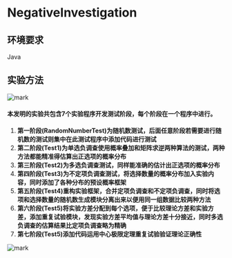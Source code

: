 # NegativeInvestigation

## 环境要求

Java

## 实验方法

![mark](http://qiniu.karlrixon.cn/blog/180714/JH7Jd8fm23.png?imageslim)

#### 本发明的实验共包含7个实验程序开发测试阶段，每个阶段在一个程序中进行。

1. **第一阶段(RandomNumberTest)为随机数测试，后面任意阶段若需要进行随机数的测试则集中在此测试程序中添加代码进行测试**
2. **第二阶段(Test1)为单选负调查使用概率叠加和矩阵求逆两种算法的测试，两种方法都能精准得估算出正选项的概率分布**
3. **第三阶段(Test2)为多选负调查测试，同样能准确的估计出正选项的概率分布**
4. **第四阶段(Test3)为不定项负调查测试，将选择数量的概率分布加入实验内容，同时添加了各种分布的预设概率框架**
5. **第五阶段(Test4)重构实验框架，合并定项负调查和不定项负调查，同时将选项和选择数量的随机数生成模块分离出来以便用同一组数据比较两种方法**
6. **第六阶段(Test5)将实验方差分配到每个选项，便于比较理论方差和实验方差，添加重复试验模块，发现实验方差平均值与理论方差十分接近，同时多选负调查的估算结果比定项负调查略为精确**
7. **第七阶段(Test5)添加代码运用中心极限定理重复试验验证理论正确性**

![mark](https://qiniu.karlrixon.cn/blg/181013/2GII1B70cc.jpg?imageslim)
